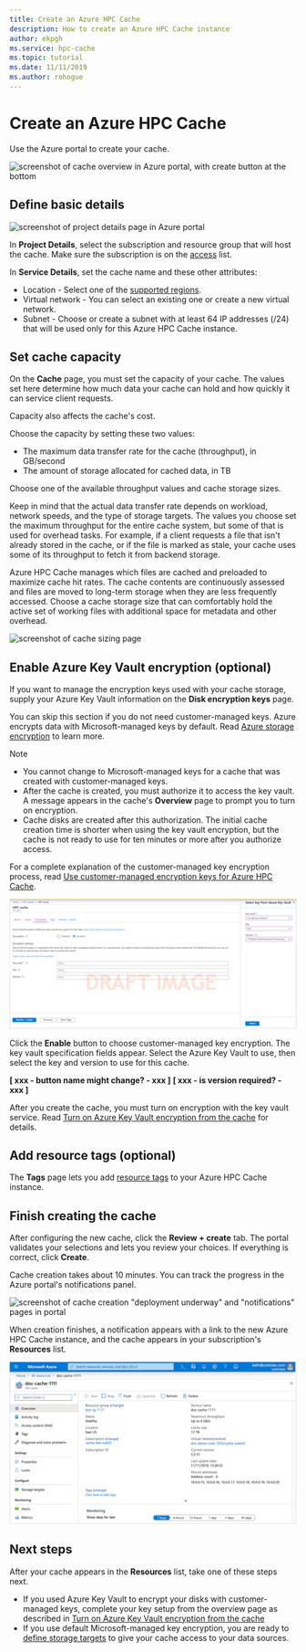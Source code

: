 ```yaml
---
title: Create an Azure HPC Cache
description: How to create an Azure HPC Cache instance
author: ekpgh
ms.service: hpc-cache
ms.topic: tutorial
ms.date: 11/11/2019
ms.author: rohogue
---
```


# Create an Azure HPC Cache

Use the Azure portal to create your cache.

![screenshot of cache overview in Azure portal, with create button at the bottom](media/hpc-cache-home-page.png)

## Define basic details

![screenshot of project details page in Azure portal](media/hpc-cache-create-basics.png)

In **Project Details**, select the subscription and resource group that will host the cache. Make sure the subscription is on the [access](hpc-cache-prereqs.md#azure-subscription) list.

In **Service Details**, set the cache name and these other attributes:

* Location - Select one of the [supported regions](hpc-cache-overview.md#region-availability).
* Virtual network - You can select an existing one or create a new virtual network.
* Subnet - Choose or create a subnet with at least 64 IP addresses (/24) that will be used only for this Azure HPC Cache instance.

## Set cache capacity
<!-- referenced from GUI - update aka.ms link if you change this header text -->

On the **Cache** page, you must set the capacity of your cache. The values set here determine how much data your cache can hold and how quickly it can service client requests.

Capacity also affects the cache's cost.

Choose the capacity by setting these two values:

* The maximum data transfer rate for the cache (throughput), in GB/second
* The amount of storage allocated for cached data, in TB

Choose one of the available throughput values and cache storage sizes.

Keep in mind that the actual data transfer rate depends on workload, network speeds, and the type of storage targets. The values you choose set the maximum throughput for the entire cache system, but some of that is used for overhead tasks. For example, if a client requests a file that isn't already stored in the cache, or if the file is marked as stale, your cache uses some of its throughput to fetch it from backend storage.

Azure HPC Cache manages which files are cached and preloaded to maximize cache hit rates. The cache contents are continuously assessed and files are moved to long-term storage when they are less frequently accessed. Choose a cache storage size that can comfortably hold the active set of working files with additional space for metadata and other overhead.

![screenshot of cache sizing page](media/hpc-cache-create-capacity.png)

## Enable Azure Key Vault encryption (optional)

If you want to manage the encryption keys used with your cache storage, supply your Azure Key Vault information on the **Disk encryption keys** page.

You can skip this section if you do not need customer-managed keys. Azure encrypts data with Microsoft-managed keys by default. Read [Azure storage encryption](../storage/common/storage-service-encryption.md) to learn more.

> [!NOTE]
>
> * You cannot change to Microsoft-managed keys for a cache that was created with customer-managed keys.
> * After the cache is created, you must authorize it to access the key vault. A message appears in the cache's **Overview** page to prompt you to turn on encryption.
> * Cache disks are created after this authorization. The initial cache creation time is shorter when using the key vault encryption, but the cache is not ready to use for ten minutes or more after you authorize access.

For a complete explanation of the customer-managed key encryption process, read [Use customer-managed encryption keys for Azure HPC Cache](customer-keys.md).

![screenshot of encryption keys page with "enabled" selected and key vault fields showing](media/draft-hpc-create-keyvault.png)

Click the **Enable** button to choose customer-managed key encryption. The key vault specification fields appear. Select the Azure Key Vault to use, then select the key and version to use for this cache.

**[ xxx - button name might change? - xxx ]**
**[ xxx - is version required? - xxx ]**

After you create the cache, you must turn on encryption with the key vault service. Read [Turn on Azure Key Vault encryption from the cache](customer-keys.md#3-turn-on-azure-key-vault-encryption-from-the-cache) for details.

## Add resource tags (optional)

The **Tags** page lets you add [resource tags](https://go.microsoft.com/fwlink/?linkid=873112) to your Azure HPC Cache instance.

## Finish creating the cache

After configuring the new cache, click the **Review + create** tab. The portal validates your selections and lets you review your choices. If everything is correct, click **Create**.

Cache creation takes about 10 minutes. You can track the progress in the Azure portal's notifications panel.

![screenshot of cache creation "deployment underway" and "notifications" pages in portal](media/hpc-cache-deploy-status.png)

When creation finishes, a notification appears with a link to the new Azure HPC Cache instance, and the cache appears in your subscription's **Resources** list.
<!-- double check on notification -->

![screenshot of Azure HPC Cache instance in Azure portal](media/hpc-cache-new-overview.png)

## Next steps

After your cache appears in the **Resources** list, take one of these steps next.

* If you used Azure Key Vault to encrypt your disks with customer-managed keys, complete your key setup from the overview page as described in [Turn on Azure Key Vault encryption from the cache](customer-keys.md#3-turn-on-azure-key-vault-encryption-from-the-cache)
* If you use default Microsoft-managed key encryption, you are ready to [define storage targets](hpc-cache-add-storage.md) to give your cache access to your data sources.
<!-- not real happy with this wording so please iterate -->
